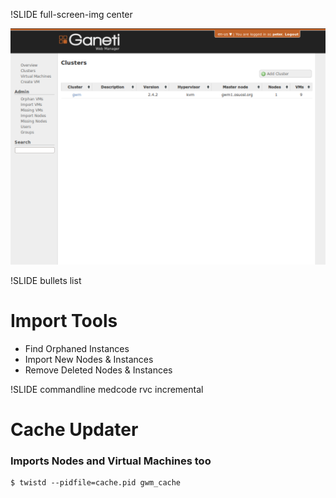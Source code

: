 !SLIDE full-screen-img center

![cluster_add](clusters.png)

!SLIDE bullets list

# Import Tools

* Find Orphaned Instances
* Import New Nodes & Instances
* Remove Deleted Nodes & Instances

!SLIDE commandline medcode rvc incremental

# Cache Updater
### Imports Nodes and Virtual Machines too

    $ twistd --pidfile=cache.pid gwm_cache
